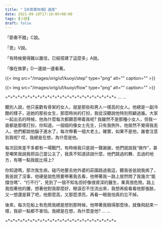 ```yaml
---
title: "【非真實地場】速度"
date: 2021-09-10T17:10:05+08:00
tags: [小說]
draft: false
---
```


「節奏不錯」C說。

「恩」V說。

「有時候覺得難以置信，已經搭建了這麼多」A說。

「像在做夢」D一邊說一邊看著。

{{< img src="/images/orig/uf/kuoyi/step" type="png" alt="" caption="" >}}

{{< img src="/images/orig/uf/kuoyi/flow" type="png" alt="" caption="" >}}

=\*=\*=\*=\*=\*=\*=\*=\*=\*=\*=\*=\*=\*=\*=\*=\*=\*=\*=\*=\*=\*=\*=
... ...

聽別人說，他只喜歡有骨架的女人，就是那些和男人一樣高的女人。他總是一副冷酷的樣子，追她的那些女生，那麼時尚的打扮，我從沒聽說他特別照顧過誰。大家一起出去的時候，他為什麼每次都願意帶着我呢? 我雖然不是那種小女人，但我一直都是那樣打扮，你知道。一個個的像女士先生，只有我例外，他居然不覺得我丟人。他們都說他腦子進水了，每次帶著一個大老土。確實，如果不是他，誰會注意到我呢? 哎，我總是在想，為什麼是他。

每次回來差不多都有一場戰鬥，有時候我只是說一聲謝謝，他們就說我“做作”，甚至嘲笑我說我把自己當公主了，我真不知道該說什麼，他們跳過的舞、去過的地方，有哪一點我能比得上? 

你知道嗎，那次我生病，碰巧他要去他外婆的莊園路過我這，聽我爸爸說我病了，我爸說了沒事，他硬是說危險要帶著我去看，他帶著我一路上居然問了我幾次“能撐住嗎”、“行不行”，見到了一個不知名但好像很資深的醫生，果真很危險。路上我抱著他的腰，想著他對我那麼好，眼淚忍不住流出來，我想再偷看看他那張臉，又一想還是算了吧，他那麼高，又那麼漂亮，再看一眼我怕真的忘不掉。

後來，每次在船上有危險我總是想到那時候，他帶著我騎得那麼快，就像飛起來一樣，我卻一點都不害怕。我總是在想，為什麼是他?
... ...

=\*=\*=\*=\*=\*=\*=\*=\*=\*=\*=\*=\*=\*=\*=\*=\*=\*=\*=\*=\*=\*=\*=
